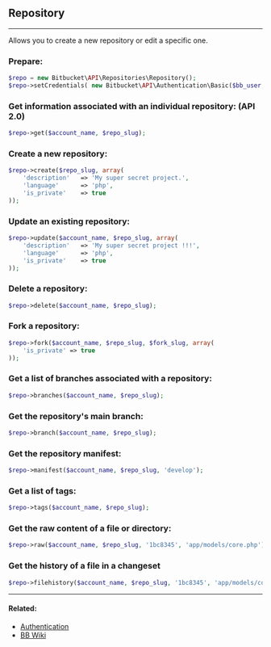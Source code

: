 ## Repository

----
Allows you to create a new repository or edit a specific one.

### Prepare:
```php
$repo = new Bitbucket\API\Repositories\Repository();
$repo->setCredentials( new Bitbucket\API\Authentication\Basic($bb_user, $bb_pass) );
```

### Get information associated with an individual repository: (API 2.0)
```php
$repo->get($account_name, $repo_slug);
```

### Create a new repository:
```php
$repo->create($repo_slug, array(
    'description'   => 'My super secret project.',
    'language'      => 'php',
    'is_private'    => true
));
```

### Update an existing repository:
```php
$repo->update($account_name, $repo_slug, array(
    'description'   => 'My super secret project !!!',
    'language'      => 'php',
    'is_private'    => true
));
```

### Delete a repository:
```php
$repo->delete($account_name, $repo_slug);
```

### Fork a repository:
```php
$repo->fork($account_name, $repo_slug, $fork_slug, array(
    'is_private' => true
));
```

### Get a list of branches associated with a repository:
```php
$repo->branches($account_name, $repo_slug);
```

### Get the repository's main branch:
```php
$repo->branch($account_name, $repo_slug);
```

### Get the repository manifest:
```php
$repo->manifest($account_name, $repo_slug, 'develop');
```

### Get a list of tags:
```php
$repo->tags($account_name, $repo_slug);
```

### Get the raw content of a file or directory:
```php
$repo->raw($account_name, $repo_slug, '1bc8345', 'app/models/core.php')
```

### Get the history of a file in a changeset
```php
$repo->filehistory($account_name, $repo_slug, '1bc8345', 'app/models/core.php')
```

----

#### Related:
  * [Authentication](../authentication.md)
  * [BB Wiki](https://confluence.atlassian.com/display/BITBUCKET/repository+Resource#repositoryResource-Overview)
